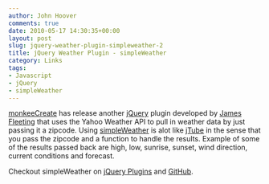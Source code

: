 ```yaml
---
author: John Hoover
comments: true
date: 2010-05-17 14:30:35+00:00
layout: post
slug: jquery-weather-plugin-simpleweather-2
title: jQuery Weather Plugin - simpleWeather
category: Links
tags:
- Javascript
- jQuery
- simpleWeather
---
```


[monkeeCreate](http://monkeecreate.com/) has release another [jQuery](http://jquery.com/) plugin developed by [James Fleeting](http://paperkilledrock.com/) that uses the Yahoo Weather API to pull in weather data by just passing it a zipcode. Using [simpleWeather](http://simpleweather.monkeecreate.com/) is alot like [jTube](http://jtube.monkeecreate.com/) in the sense that you pass the zipcode and a function to handle the results. Example of some of the results passed back are high, low, sunrise, sunset, wind direction, current conditions and forecast.

Checkout simpleWeather on [jQuery Plugins](http://plugins.jquery.com/project/simpleWeather) and [GitHub](http://github.com/monkeecreate/jquery.simpleWeather).
